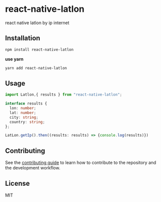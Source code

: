 # react-native-latlon

react native latlon by ip internet

## Installation

```sh
npm install react-native-latlon
```

**use yarn**

```sh
yarn add react-native-latlon
```

## Usage

```typescript jsx
import Latlon,{ results } from "react-native-latlon";

interface results {
  lon: number;
  lat: number;
  city: string;
  country: string;
};

LatLon.getIp().then((results: results) => {console.log(results)})


```

## Contributing

See the [contributing guide](CONTRIBUTING.md) to learn how to contribute to the repository and the development workflow.

## License

MIT
